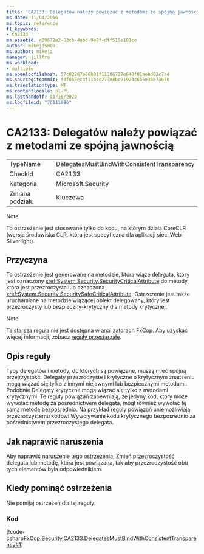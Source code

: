 ```yaml
---
title: 'CA2133: Delegatów należy powiązać z metodami ze spójną jawnością'
ms.date: 11/04/2016
ms.topic: reference
f1_keywords:
- CA2133
ms.assetid: a09672e2-63cb-4abd-9e8f-dff515e101ce
author: mikejo5000
ms.author: mikejo
manager: jillfra
ms.workload:
- multiple
ms.openlocfilehash: 57c82287e66b01f11306727e640f81aebd02c7ad
ms.sourcegitcommit: f3f668ecaf11b4c2738ebc91923c6b5e38e74670
ms.translationtype: MT
ms.contentlocale: pl-PL
ms.lasthandoff: 01/16/2020
ms.locfileid: "76111896"
---
```

# <a name="ca2133-delegates-must-bind-to-methods-with-consistent-transparency"></a>CA2133: Delegatów należy powiązać z metodami ze spójną jawnością

|||
|-|-|
|TypeName|DelegatesMustBindWithConsistentTransparency|
|CheckId|CA2133|
|Kategoria|Microsoft.Security|
|Zmiana podziału|Kluczowa|

> [!NOTE]
> To ostrzeżenie jest stosowane tylko do kodu, na którym działa CoreCLR (wersja środowiska CLR, która jest specyficzna dla aplikacji sieci Web Silverlight).

## <a name="cause"></a>Przyczyna
To ostrzeżenie jest generowane na metodzie, która wiąże delegata, który jest oznaczony <xref:System.Security.SecurityCriticalAttribute> do metody, która jest przezroczysta lub oznaczona <xref:System.Security.SecuritySafeCriticalAttribute>. Ostrzeżenie jest także uruchamiane na metodzie wiążącej obiekt delegowany, który jest przezroczysty lub bezpieczny-krytyczny dla metody krytycznej.

> [!NOTE]
> Ta starsza reguła nie jest dostępna w analizatorach FxCop. Aby uzyskać więcej informacji, zobacz [reguły przestarzałe](fxcop-rule-port-status.md#deprecated-rules).

## <a name="rule-description"></a>Opis reguły

Typy delegatów i metody, do których są powiązane, muszą mieć spójną przejrzystość. Delegaty przezroczyste i krytyczne o krytycznym znaczeniu mogą wiązać się tylko z innymi niejawnymi lub bezpiecznymi metodami. Podobnie Delegaty krytyczne mogą wiązać się tylko z metodami krytycznymi. Te reguły powiązań zapewniają, że jedyny kod, który może wywołać metodę za pośrednictwem delegata, mógł również wywołać tę samą metodę bezpośrednio. Na przykład reguły powiązań uniemożliwiają przezroczystemu kodowi Wywoływanie kodu krytycznego bezpośrednio za pośrednictwem przezroczystego delegata.

## <a name="how-to-fix-violations"></a>Jak naprawić naruszenia

Aby naprawić naruszenie tego ostrzeżenia, Zmień przezroczystość delegata lub metodę, która jest powiązana, tak aby przezroczystość obu tych elementów była odpowiednikiem.

## <a name="when-to-suppress-warnings"></a>Kiedy pominąć ostrzeżenia

Nie pomijaj ostrzeżeń dla tej reguły.

### <a name="code"></a>Kod

[!code-csharp[FxCop.Security.CA2133.DelegatesMustBindWithConsistentTransparency#1](../code-quality/codesnippet/CSharp/ca2133-delegates-must-bind-to-methods-with-consistent-transparency_1.cs)]
